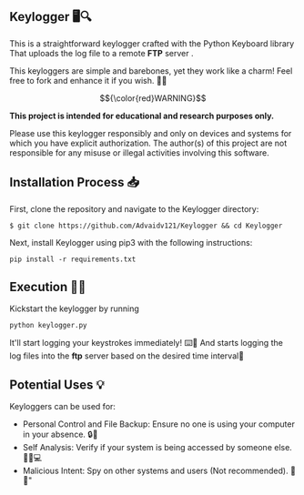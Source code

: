## Keylogger 🖥️🔍

This is a straightforward keylogger crafted with the Python Keyboard library That uploads the log file to a remote **FTP** server .

This keyloggers are simple and barebones, yet they work like a charm! Feel free to fork and enhance it if you wish. 🍴✨


$${\color{red}WARNING}$$
<!-- This text should be displayed in red -->

**This project is intended for educational and research purposes only.**

Please use this keylogger responsibly and only on devices and systems for which you have explicit authorization.
The author(s) of this project are not responsible for any misuse or illegal activities involving this software.


## Installation Process 📥

First, clone the repository and navigate to the Keylogger directory:

```
$ git clone https://github.com/Advaidv121/Keylogger && cd Keylogger
```

Next, install Keylogger using pip3 with the following instructions:

```
pip install -r requirements.txt
```

## Execution 🏃‍♂️

Kickstart the keylogger by running 
```
python keylogger.py
```
It'll start logging your keystrokes immediately! ⌨️📝
And starts logging the log files into the **ftp** server based on the desired time interval🛜

## Potential Uses 💡

Keyloggers can be used for:

- Personal Control and File Backup: Ensure no one is using your computer in your absence. 🔒💼
- Self Analysis: Verify if your system is being accessed by someone else. 🕵️‍♂️💻
- Malicious Intent: Spy on other systems and users (Not recommended). 👀🚫"
